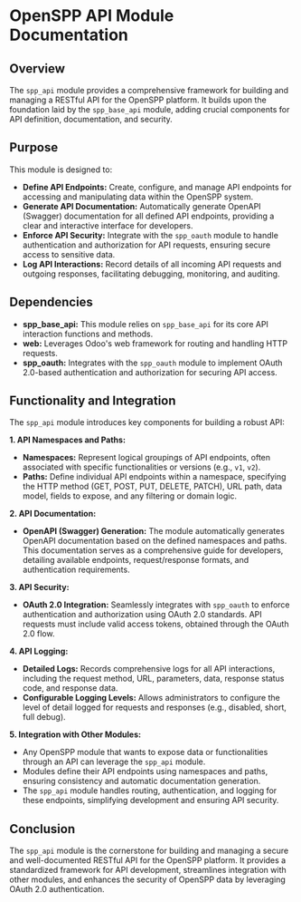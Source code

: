 # OpenSPP API Module Documentation

## Overview

The `spp_api` module provides a comprehensive framework for building and managing a RESTful API for the OpenSPP platform. It builds upon the foundation laid by the `spp_base_api` module, adding crucial components for API definition, documentation, and security. 

## Purpose

This module is designed to:

- **Define API Endpoints:** Create, configure, and manage API endpoints for accessing and manipulating data within the OpenSPP system.
- **Generate API Documentation:** Automatically generate OpenAPI (Swagger) documentation for all defined API endpoints, providing a clear and interactive interface for developers.
- **Enforce API Security:** Integrate with the `spp_oauth` module to handle authentication and authorization for API requests, ensuring secure access to sensitive data.
- **Log API Interactions:** Record details of all incoming API requests and outgoing responses, facilitating debugging, monitoring, and auditing.

## Dependencies

- **spp_base_api:** This module relies on `spp_base_api` for its core API interaction functions and methods.
- **web:**  Leverages Odoo's web framework for routing and handling HTTP requests.
- **spp_oauth:** Integrates with the `spp_oauth` module to implement OAuth 2.0-based authentication and authorization for securing API access.

## Functionality and Integration

The `spp_api` module introduces key components for building a robust API:

**1. API Namespaces and Paths:**

- **Namespaces:**  Represent logical groupings of API endpoints, often associated with specific functionalities or versions (e.g., `v1`, `v2`).
- **Paths:** Define individual API endpoints within a namespace, specifying the HTTP method (GET, POST, PUT, DELETE, PATCH), URL path, data model, fields to expose, and any filtering or domain logic.

**2. API Documentation:**

- **OpenAPI (Swagger) Generation:** The module automatically generates OpenAPI documentation based on the defined namespaces and paths. This documentation serves as a comprehensive guide for developers, detailing available endpoints, request/response formats, and authentication requirements.

**3. API Security:**

- **OAuth 2.0 Integration:**  Seamlessly integrates with `spp_oauth` to enforce authentication and authorization using OAuth 2.0 standards. API requests must include valid access tokens, obtained through the OAuth 2.0 flow. 

**4. API Logging:**

- **Detailed Logs:**  Records comprehensive logs for all API interactions, including the request method, URL, parameters, data, response status code, and response data.
- **Configurable Logging Levels:**  Allows administrators to configure the level of detail logged for requests and responses (e.g., disabled, short, full debug).

**5. Integration with Other Modules:**

- Any OpenSPP module that wants to expose data or functionalities through an API can leverage the `spp_api` module.
- Modules define their API endpoints using namespaces and paths, ensuring consistency and automatic documentation generation.
- The `spp_api` module handles routing, authentication, and logging for these endpoints, simplifying development and ensuring API security.

## Conclusion

The `spp_api` module is the cornerstone for building and managing a secure and well-documented RESTful API for the OpenSPP platform. It provides a standardized framework for API development, streamlines integration with other modules, and enhances the security of OpenSPP data by leveraging OAuth 2.0 authentication. 
